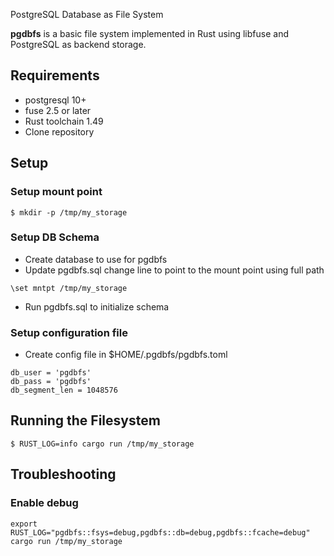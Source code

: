 PostgreSQL Database as File System

**pgdbfs** is a basic file system implemented in Rust using libfuse and PostgreSQL as backend storage.

## Requirements
- postgresql 10+
- fuse 2.5 or later
- Rust toolchain 1.49
- Clone repository 

## Setup

### Setup mount point
```
$ mkdir -p /tmp/my_storage
```

### Setup DB Schema

- Create database to use for pgdbfs
- Update pgdbfs.sql change line to point to the mount point using full path
```
\set mntpt /tmp/my_storage
```
- Run pgdbfs.sql to initialize schema

### Setup configuration file

- Create config file in $HOME/.pgdbfs/pgdbfs.toml

```db_host = 'localhost'
db_user = 'pgdbfs'
db_pass = 'pgdbfs'
db_segment_len = 1048576
```
## Running the Filesystem
```
$ RUST_LOG=info cargo run /tmp/my_storage
```
## Troubleshooting

### Enable debug
```
export RUST_LOG="pgdbfs::fsys=debug,pgdbfs::db=debug,pgdbfs::fcache=debug"
cargo run /tmp/my_storage
```

